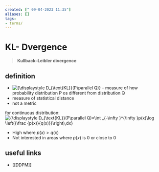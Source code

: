 ```yaml
---
created: [" 09-04-2023 11:35"]
aliases: []
tags:
- terms/
---
```


# KL- Dvergence

> **Kullback–Leibler divergence**

## definition
-  ![{\displaystyle D_{\text{KL}}(P\parallel Q)}](https://wikimedia.org/api/rest_v1/media/math/render/svg/039fa82bd08654b4faa2b32ded70c0160554fa07)  - measure of how probability distribution P os different from distribution Q
-  measure of statistical distance
-  not a metric

for continuous distribution:
![{\displaystyle D_{\text{KL}}(P\parallel Q)=\int _{-\infty }^{\infty }p(x)\log \left({\frac {p(x)}{q(x)}}\right)\,dx}](https://wikimedia.org/api/rest_v1/media/math/render/svg/756dd25036c5da76a59e58a001f3196e059f537d)

- High where $p(x) > q(x)$
- Not interested in areas where $p(x)$ is 0 or close to 0
## useful links
- [[DDPM]]